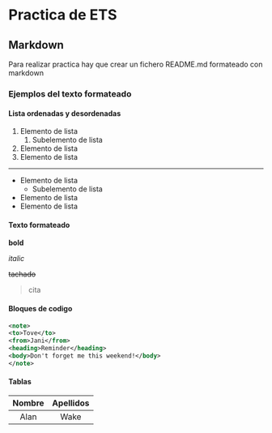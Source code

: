 # Practica de ETS
## Markdown
Para realizar practica hay que crear un fichero README.md formateado con markdown


### Ejemplos del texto formateado

#### Lista ordenadas y desordenadas

1. Elemento de lista
    1. Subelemento de lista
2. Elemento de lista
3. Elemento de lista
---
* Elemento de lista
    * Subelemento de lista
* Elemento de lista
* Elemento de lista

#### Texto formateado

**bold**

*italic*

~~tachado~~

>cita


#### Bloques de codigo

```xml
<note>
<to>Tove</to>
<from>Jani</from>
<heading>Reminder</heading>
<body>Don't forget me this weekend!</body>
</note>

```
#### Tablas

| Nombre | Apellidos |
|:---:|:---:|
| Alan | Wake |




